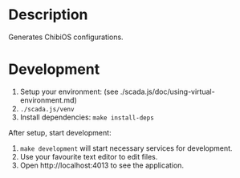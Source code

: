 # Description

Generates ChibiOS configurations.

# Development 

1. Setup your environment: (see ./scada.js/doc/using-virtual-environment.md)
2. `./scada.js/venv`
3. Install dependencies: `make install-deps`

After setup, start development: 

1. `make development` will start necessary services for development. 
2. Use your favourite text editor to edit files.
3. Open http://localhost:4013 to see the application. 